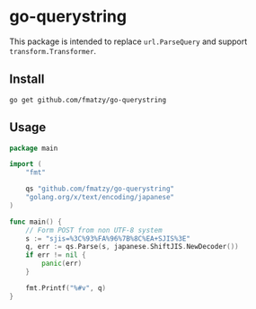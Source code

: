 # go-querystring

This package is intended to replace `url.ParseQuery` and support` transform.Transformer`.

## Install

```
go get github.com/fmatzy/go-querystring
```

## Usage

```go
package main

import (
	"fmt"

	qs "github.com/fmatzy/go-querystring"
	"golang.org/x/text/encoding/japanese"
)

func main() {
	// Form POST from non UTF-8 system
	s := "sjis=%3C%93%FA%96%7B%8C%EA+SJIS%3E"
	q, err := qs.Parse(s, japanese.ShiftJIS.NewDecoder())
	if err != nil {
		panic(err)
	}

	fmt.Printf("%#v", q)
}
```